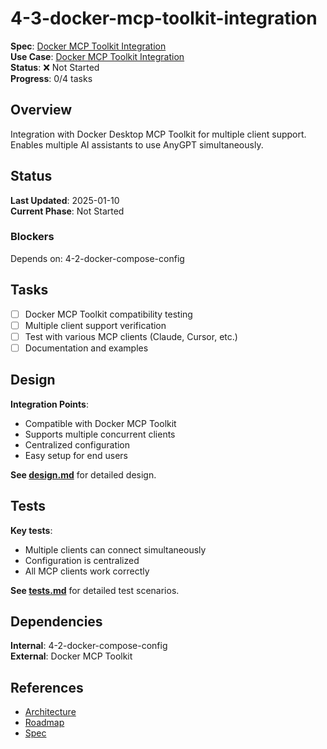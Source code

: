 # 4-3-docker-mcp-toolkit-integration

**Spec**: [Docker MCP Toolkit Integration](../../../../../products/anygpt/specs/anygpt/docker-mcp-toolkit.md)  
**Use Case**: [Docker MCP Toolkit Integration](../../../../../products/anygpt/use-cases/docker-mcp-toolkit.md)  
**Status**: ❌ Not Started  
**Progress**: 0/4 tasks

## Overview

Integration with Docker Desktop MCP Toolkit for multiple client support. Enables multiple AI assistants to use AnyGPT simultaneously.

## Status

**Last Updated**: 2025-01-10  
**Current Phase**: Not Started

### Blockers
Depends on: 4-2-docker-compose-config

## Tasks

- [ ] Docker MCP Toolkit compatibility testing
- [ ] Multiple client support verification
- [ ] Test with various MCP clients (Claude, Cursor, etc.)
- [ ] Documentation and examples

## Design

**Integration Points**:
- Compatible with Docker MCP Toolkit
- Supports multiple concurrent clients
- Centralized configuration
- Easy setup for end users

**See [design.md](./design.md)** for detailed design.

## Tests

**Key tests**:
- Multiple clients can connect simultaneously
- Configuration is centralized
- All MCP clients work correctly

**See [tests.md](./tests.md)** for detailed test scenarios.

## Dependencies

**Internal**: 4-2-docker-compose-config  
**External**: Docker MCP Toolkit

## References

- [Architecture](../../architecture.md)
- [Roadmap](../../roadmap.md)
- [Spec](../../../../../products/anygpt/specs/anygpt/docker-mcp-toolkit.md)
